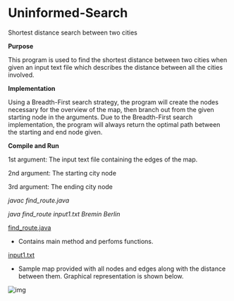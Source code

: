 # Uninformed-Search
Shortest distance search between two cities

**Purpose**

This program is used to find the shortest distance between two cities when given an input text file which describes the distance between all the cities involved.

**Implementation**

Using a Breadth-First search strategy, the program will create the nodes necessary for the overview of the map, then branch out from the given starting node in the arguments. Due to the Breadth-First search implementation, the program will always return the optimal path between the starting and end node given.

**Compile and Run**

1st argument: The input text file containing the edges of the map.

2nd argument: The starting city node

3rd argument: The ending city node

  *javac find_route.java*
  
  *java find_route input1.txt Bremin Berlin*
  
[find_route.java](https://github.com/Jcisneros92/Uninformed-Search/blob/master/find_route.java)
- Contains main method and perfoms functions.

[input1.txt](https://github.com/Jcisneros92/Uninformed-Search/blob/master/input1.txt)
- Sample map provided with all nodes and edges along with the distance between them. Graphical representation is shown below.

![img](https://i.imgur.com/SUDC1LE.gif)
